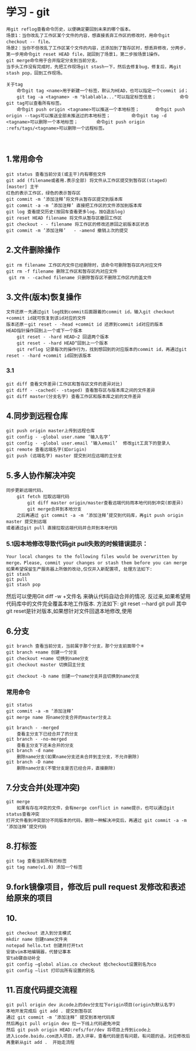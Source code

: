 # 学习 - git
	用git reflog查看命令历史，以便确定要回到未来的哪个版本。
	场景1：当你改乱了工作区某个文件的内容，想直接丢弃工作区的修改时，用命令git checkout -- file。
	场景2：当你不但改乱了工作区某个文件的内容，还添加到了暂存区时，想丢弃修改，分两步，第一步用命令git reset HEAD file，就回到了场景1，第二步按场景1操作。
	git merge命令用于合并指定分支到当前分支。
	当手头工作没有完成时，先把工作现场git stash一下，然后去修复bug，修复后，再git stash pop，回到工作现场。

	关于tag
		命令git tag <name>用于新建一个标签，默认为HEAD，也可以指定一个commit id；
		git tag -a <tagname> -m "blablabla..."可以指定标签信息； 		命令git tag可以查看所有标签。
		命令git push origin <tagname>可以推送一个本地标签； 		命令git push origin --tags可以推送全部未推送过的本地标签； 		命令git tag -d <tagname>可以删除一个本地标签； 		命令git push origin :refs/tags/<tagname>可以删除一个远程标签。 
 

## 1.常用命令
	git status 查看当前分支(或主干)内有哪些文件
	git add (filename或者用.表示全部) 将文件从工作区提交到暂存区(staged)
	[master] 主干  
	红色的表示工作区，绿色的表示暂存区
	git commit -m ‘添加注释’将文件从暂存区提交到版本库
	git commit -a -m ’添加注释’ 直接把工作区的文件添加到版本库
	git log 查看提交历史(按回车查看更多log，按Q退出log)
	git reset HEAD filename 将文件从暂存区撤回工作区
	git checkout - - filename 将工作区的修改还原回之前版本区状态
	git commit -m ’添加注释’   - -amend 撤销上次的提交

## 2.文件删除操作	
	git rm filename 工作区内文件已经删除时，该命令可删除暂存区内对应文件 
	git rm -f filename 删除工作区和暂存区内对应文件
	 git rm - -cached filename 只删除暂存区不删除工作区内的盖文件

## 3.文件(版本)恢复操作
	文件还原－先通过git log找到commit后面跟着的commit id，输入git checkout +commit id就可恢复到该id对应的文件
	版本还原－git reset - -head +commit id 还原到commit id对应的版本
	HEAD指针操作回到上一个或下一个版本
		git reset - -hard HEAD~2 回退两个版本
		git reset - -hard HEAD^回到上一个版本
		git reflog 记录每次的操作行为，找到想回到的对应版本的commit id，再通过git reset - -hard +commit id回到该版本

### 3.1 
	git diff 查看文件差异(工作区和暂存区文件的差异对比)	
	git diff - -cached(- -staged) 查看暂存区与版本库之间的文件差异
	git diff master(分支名字) 查看工作区和版本库之前的文件差异
	

## 4.同步到远程仓库
 	git push origin master上传到远程仓库
	git config - -global user.name ‘输入名字’  
	git config - -global user.email ‘输入email’  修改git工具下的登录人
	git remote 查看远端名字(如origin)
	git push (远端名字) master 提交到对应远端的主分支 

## 5.多人协作解决冲突	
	同步更新远端代码，
		git fetch 拉取远端代码
			git diff master origin/master查看远端代码雨本地代码到冲突(即差异)
			git merge合并到本地分支	
		之后再通过 git commit -a -m ‘添加注释’提交到代码库，再git push origin master 提交到远端
	或者通过git pull 直接拉取远端代码并合并到本地代码

### 5.1因本地修改导致代码git pull失败的时候错误提示：
	Your local changes to the following files would be overwritten by merge，Please, commit your changes or stash them before you can merge
	如果希望保留生产服务器上所做的改动,仅仅并入新配置项, 处理方法如下:	
	git stash
	git pull
	git stash pop
然后可以使用Git diff -w +文件名 来确认代码自动合并的情况.
反过来,如果希望用代码库中的文件完全覆盖本地工作版本. 方法如下:
	git reset --hard
	git pull
其中git reset是针对版本,如果想针对文件回退本地修改,使用
	
## 6.分支
	git branch 查看当前分支，当前属于那个分支，那个分支前面带个＊
	git branch +name 创建一个分支
	git checkout +name 切换到name分支
	git checkout master 切换回主分支
	
	git checkout -b name 创建一个name分支并且切换到name分支
	

### 常用命令
	git status
	git commit -a -m ‘添加注释’
	git merge name 将name分支合并的master分支上
	
	git branch - -merged
		查看主分支下已经合并了的分支
	git branch - -no-merged
		查看主分支下还未合并的分支
	git branch -d name
		删除name分支(如果name分支还未合并到主分支，不允许删除)
	git branch -D name
		删除name分支(不管分支是否已经合并，直接删除)
	
## 7.分支合并(处理冲突)
	git merge 
		如果有存在冲突的文件，会有merge conflict in name提示，也可以通过git status查看冲突
	打开文件看到冲突部分不同版本的代码，删除一种解决冲突后，再通过 git commit -a -m ‘添加注释’提交代码

## 8.打标签
	git tag 查看当前所有的标签
	git tag name(v1.0) 添加一个标签


## 9.fork镜像项目，修改后 pull request 发修改和表述给原来的项目

## 10.
	git checkout 进入到分支模式
	mkdir name 创建name文件夹
	notepad hello.txt 创建并打开txt
	安装vim本地编辑器，代替记事本
	安tab键自动补全
	git config —global alias.co checkout 给checkout设置别名为co
	git config —list 打印出所有设置的别名

## 11.百度代码提交流程
	git pull origin dev 从code上的dev分支拉下origin项目(origin为默认名字)
	本地开发完成后 git add . 提交到暂存区
	通过 git commit -m ’添加注释’ 提交到本地代码库
	然后再git pull origin dev 拉一下线上代码避免冲突
	然后 git push origin HEAD:refs/for/dev 将项目上传到icode上
	进入icode.baidu.com进入项目，进入评审，查看代码是否有问题，有问题的话，对应修改后再重新从git add .  开始走流程
		
	
	
	